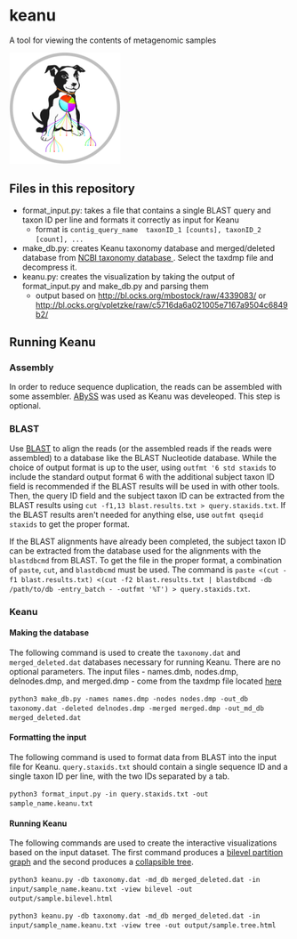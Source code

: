 # keanu
A tool for viewing the contents of metagenomic samples

<img src="https://github.com/IGBB/keanu/blob/master/logo.png" alt="Keanu Logo" width="200" height="200">

## Files in this repository
* format_input.py: takes a file that contains a single BLAST query and taxon ID per line and formats it correctly as input for Keanu
  * format is `contig_query_name  taxonID_1 [counts], taxonID_2 [count], ...`
* make_db.py: creates Keanu taxonomy database and merged/deleted database from [NCBI taxonomy database ](ftp://ftp.ncbi.nih.gov/pub/taxonomy). Select the taxdmp file and decompress it.
* keanu.py: creates the visualization by taking the output of format_input.py and make_db.py and parsing them
  * output based on http://bl.ocks.org/mbostock/raw/4339083/ or http://bl.ocks.org/vpletzke/raw/c5716da6a021005e7167a9504c6849b2/

## Running Keanu

### Assembly

In order to reduce sequence duplication, the reads can be assembled with some assembler. [ABySS](https://github.com/bcgsc/abyss) was used as Keanu was develeoped. This step is optional.

### BLAST

Use [BLAST](ftp://ftp.ncbi.nlm.nih.gov/blast/executables/blast+/LATEST/) to align the reads (or the assembled reads if the reads were assembled) to a database like the BLAST Nucleotide database. While the choice of output format is up to the user, using `outfmt '6 std staxids` to include the standard output format 6 with the additional subject taxon ID field is recommended if the BLAST results will be used in with other tools. Then, the query ID field and the subject taxon ID can be extracted from the BLAST results using `cut -f1,13 blast.results.txt > query.staxids.txt`. If the BLAST results aren't needed for anything else, use `outfmt qseqid staxids` to get the proper format.

If the BLAST alignments have already been completed, the subject taxon ID can be extracted from the database used for the alignments with the `blastdbcmd` from BLAST. To get the file in the proper format, a combination of `paste`, `cut`, and `blastdbcmd` must be used. The command is `paste <(cut -f1 blast.results.txt) <(cut -f2 blast.results.txt | blastdbcmd -db /path/to/db -entry_batch - -outfmt '%T') > query.staxids.txt`.

### Keanu

#### Making the database
The following command is used to create the `taxonomy.dat` and `merged_deleted.dat` databases necessary for running Keanu. There are no optional parameters. The input files - names.dmb, nodes.dmp, delnodes.dmp, and merged.dmp - come from the taxdmp file located [here](ftp://ftp.ncbi.nih.gov/pub/taxonomy)

`python3 make_db.py -names names.dmp -nodes nodes.dmp -out_db taxonomy.dat -deleted delnodes.dmp -merged merged.dmp -out_md_db merged_deleted.dat`

#### Formatting the input
The following command is used to format data from BLAST into the input file for Keanu. `query.staxids.txt` should contain a single sequence ID and a single taxon ID per line, with the two IDs separated by a tab.

`python3 format_input.py -in query.staxids.txt -out sample_name.keanu.txt`

#### Running Keanu
The following commands are used to create the interactive visualizations based on the input dataset. The first command produces a [bilevel partition graph](http://bl.ocks.org/vpletzke/raw/c5716da6a021005e7167a9504c6849b2/) and the second produces a [collapsible tree](http://bl.ocks.org/mbostock/raw/4339083/).

`python3 keanu.py -db taxonomy.dat -md_db merged_deleted.dat -in input/sample_name.keanu.txt -view bilevel -out output/sample.bilevel.html`

`python3 keanu.py -db taxonomy.dat -md_db merged_deleted.dat -in input/sample_name.keanu.txt -view tree -out output/sample.tree.html`
